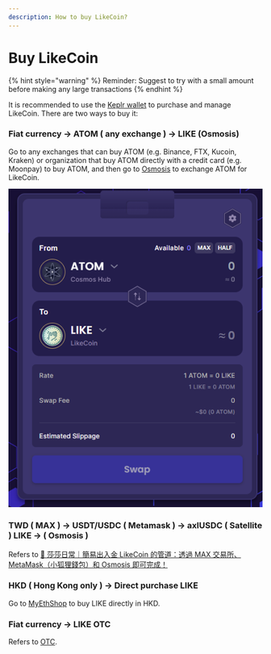 ```yaml
---
description: How to buy LikeCoin?
---
```


# Buy LikeCoin

{% hint style="warning" %}
Reminder: Suggest to try with a small amount before making any large transactions
{% endhint %}

It is recommended to use the [Keplr wallet](../wallet/keplr.md) to purchase and manage LikeCoin. There are two ways to buy it:

### Fiat currency -> ATOM ( any exchange ) -> LIKE (Osmosis)

Go to any exchanges that can buy ATOM (e.g. Binance, FTX, Kucoin, Kraken) or organization that buy ATOM directly with a credit card (e.g. Moonpay) to buy ATOM, and then go to [Osmosis](../liquidity/osmosis.md) to exchange ATOM for LikeCoin.

![](<../../.gitbook/assets/ATOM to LIKE.png>)

### TWD ( MAX ) -> USDT/USDC ( Metamask ) -> axlUSDC ( Satellite ) LIKE -> ( Osmosis )

Refers to [🤩 莎莎日常｜簡易出入金 LikeCoin 的管道：透過 MAX 交易所、MetaMask（小狐狸錢包）和 Osmosis 即可完成！](https://matters.news/@sachanshih/319641-%E8%8E%8E%E8%8E%8E%E6%97%A5%E5%B8%B8-%E7%B0%A1%E6%98%93%E5%87%BA%E5%85%A5%E9%87%91-like-coin-%E7%9A%84%E7%AE%A1%E9%81%93-%E9%80%8F%E9%81%8E-max-%E4%BA%A4%E6%98%93%E6%89%80-meta-mask-%E5%B0%8F%E7%8B%90%E7%8B%B8%E9%8C%A2%E5%8C%85-%E5%92%8C-osmosis-%E5%8D%B3%E5%8F%AF%E5%AE%8C%E6%88%90-bafyreicjrnyouavlwkzxmonwyldt5wkoa5ojnic7wyjar5hbq5bs5pz7ou)

### HKD ( Hong Kong only ) -> Direct purchase LIKE

Go to [MyEthShop](registering-and-trade-in-myethshop.md) to buy LIKE directly in HKD.

### Fiat currency -> LIKE OTC

Refers to [OTC](otc.md).
